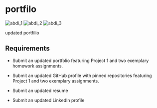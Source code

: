 #  portfilo

![abdi_1](https://user-images.githubusercontent.com/61722709/116804289-87046b80-aad2-11eb-9936-e4a6b7c71a45.png)
![abdi_2](https://user-images.githubusercontent.com/61722709/116804291-88ce2f00-aad2-11eb-8280-9facf69b93d0.png)
![abdi_3](https://user-images.githubusercontent.com/61722709/116804293-8a97f280-aad2-11eb-9242-0f5428535e4b.png)


updated portfilio

## Requirements

* Submit an updated portfolio featuring Project 1 and two exemplary homework assignments.

* Submit an updated GitHub profile with pinned repositories featuring Project 1 and two exemplary assignments.

* Submit an updated resume

* Submit an updated LinkedIn profile
